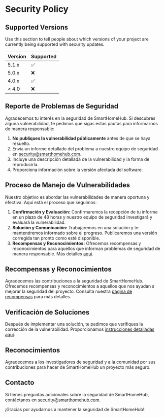 # Security Policy

## Supported Versions

Use this section to tell people about which versions of your project are
currently being supported with security updates.

| Version | Supported          |
| ------- | ------------------ |
| 5.1.x   | :white_check_mark: |
| 5.0.x   | :x:                |
| 4.0.x   | :white_check_mark: |
| < 4.0   | :x:                |

## Reporte de Problemas de Seguridad

Agradecemos tu interés en la seguridad de SmartHomeHub. Si descubres alguna vulnerabilidad, te pedimos que sigas estas pautas para informarnos de manera responsable:

1. **No publiques la vulnerabilidad públicamente** antes de que se haya resuelto.
2. Envía un informe detallado del problema a nuestro equipo de seguridad en [security@smarthomehub.com](mailto:security@smarthomehub.com).
3. Incluye una descripción detallada de la vulnerabilidad y la forma de reproducirla.
4. Proporciona información sobre la versión afectada del software.

## Proceso de Manejo de Vulnerabilidades

Nuestro objetivo es abordar las vulnerabilidades de manera oportuna y efectiva. Aquí está el proceso que seguimos:

1. **Confirmación y Evaluación:** Confirmaremos la recepción de tu informe en un plazo de 48 horas y nuestro equipo de seguridad investigará y evaluará la vulnerabilidad.
2. **Solución y Comunicación:** Trabajaremos en una solución y te mantendremos informado sobre el progreso. Publicaremos una versión corregida tan pronto como esté disponible.
3. **Recompensas y Reconocimientos:** Ofrecemos recompensas y reconocimientos para aquellos que informan problemas de seguridad de manera responsable. Más detalles [aquí](#recompensas-y-reconocimientos).

## Recompensas y Reconocimientos

Agradecemos las contribuciones a la seguridad de SmartHomeHub. Ofrecemos recompensas y reconocimientos a aquellos que nos ayudan a mejorar la seguridad del proyecto. Consulta nuestra [página de recompensas](rewards.md) para más detalles.

## Verificación de Soluciones

Después de implementar una solución, te pedimos que verifiques la corrección de la vulnerabilidad. Proporcionamos [instrucciones detalladas aquí](verification.md).

## Reconocimientos

Agradecemos a los investigadores de seguridad y a la comunidad por sus contribuciones para hacer de SmartHomeHub un proyecto más seguro.

## Contacto

Si tienes preguntas adicionales sobre la seguridad de SmartHomeHub, contáctanos en [security@smarthomehub.com](mailto:security@smarthomehub.com).

¡Gracias por ayudarnos a mantener la seguridad de SmartHomeHub!
